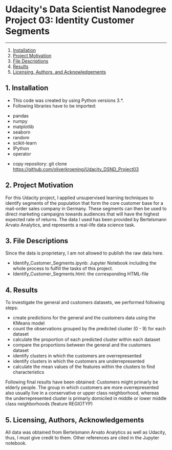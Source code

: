 # Udacity's Data Scientist Nanodegree Project 03: Identity Customer Segments

--------------------------------------
1. [Installation](#installation)
2. [Project Motivation](#motivation)
3. [File Descriptions](#files)
4. [Results](#results)
5. [Licensing, Authors, and Acknowledgements](#licensing)

## 1. Installation <a name="installation"></a>

- This code was created by using Python versions 3.*.
- Following libraries have to be imported:

* pandas
* numpy
* matplotlib
* seaborn
* random
* scikit-learn
* IPython
* operator

- copy repository: git clone https://github.com/oliverkroening/Udacity_DSND_Project03


## 2. Project Motivation <a name="motivation"></a>
For this Udacity project, I applied unsupervised learning techniques to identify segments of the population that form the core customer base for a mail-order sales company in Germany. These segments can then be used to direct marketing campaigns towards audiences that will have the highest expected rate of returns. The data I used has been provided by Bertelsmann Arvato Analytics, and represents a real-life data science task.

## 3. File Descriptions <a name="files"></a>  
Since the data is proprietary, I am not allowed to publish the raw data here.

* Identify_Customer_Segments.ipynb: Jupyter Notebook including the whole process to fulfill the tasks of this project.
* Identify_Customer_Segments.html: the corresponding HTML-file

## 4. Results <a name="results"></a>
To investigate the general and customers datasets, we performed following steps:
- create predictions for the general and the customers data using the KMeans model
- count the observations grouped by the predicted cluster (0 - 9) for each dataset
- calculate the proportion of each predicted cluster within each dataset
- compare the proportions between the general and the customers dataset
- identify clusters in which the customers are overrepresented
- identify clusters in which the customers are underrepresented
- calculate the mean values of the features within the clusters to find characteristics

Following final results have been obtained:
Customers might primarly be elderly people. The group in which customers are more overrepresented also usually live in a conservative or upper class neighborhood, whereas the underrepresented cluster is primarly domiciled in middle or lower middle class neighborhoods (feature REGIOTYP)

## 5. Licensing, Authors, Acknowledgements<a name="licensing"></a>
All data was obtained from Bertelsmann Arvato Analytics as well as Udacity, thus, I must give credit to them. Other references are cited in the Jupyter notebook.






